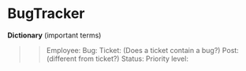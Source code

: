 # BugTracker
**Dictionary**
(important terms)

>>Employee: 
>>Bug: 
>>Ticket: (Does a ticket contain a bug?)
>>Post: (different from ticket?)
>>Status: 
>>Priority level:

